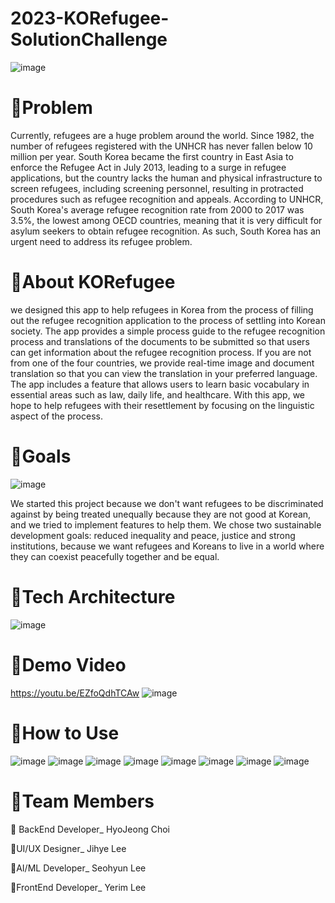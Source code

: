 # 2023-KORefugee-SolutionChallenge
![image](https://user-images.githubusercontent.com/117229525/229238057-62724038-e7fd-468d-9c02-015cfca3b825.png)

# 🐣Problem
Currently, refugees are a huge problem around the world. Since 1982, the number of refugees registered with the UNHCR has never fallen below 10 million per year. South Korea became the first country in East Asia to enforce the Refugee Act in July 2013, leading to a surge in refugee applications, but the country lacks the human and physical infrastructure to screen refugees, including screening personnel, resulting in protracted procedures such as refugee recognition and appeals. According to UNHCR, South Korea's average refugee recognition rate from 2000 to 2017 was 3.5%, the lowest among OECD countries, meaning that it is very difficult for asylum seekers to obtain refugee recognition. As such, South Korea has an urgent need to address its refugee problem.

# 🐣About KORefugee
we designed this app to help refugees in Korea from the process of filling out the refugee recognition application to the process of settling into Korean society. The app provides a simple process guide to the refugee recognition process and translations of the documents to be submitted so that users can get information about the refugee recognition process. If you are not from one of the four countries, we provide real-time image and document translation so that you can view the translation in your preferred language. The app includes a feature that allows users to learn basic vocabulary in essential areas such as law, daily life, and healthcare. With this app, we hope to help refugees with their resettlement by focusing on the linguistic aspect of the process.

# 🐣Goals
![image](https://user-images.githubusercontent.com/117229525/229240072-a62d7452-67ec-49f5-bf6d-bce7c3b20005.png)

We started this project because we don't want refugees to be discriminated against by being treated unequally because they are not good at Korean, and we tried to implement features to help them. We chose two sustainable development goals: reduced inequality and peace, justice and strong institutions, because we want refugees and Koreans to live in a world where they can coexist peacefully together and be equal.

# 🐣Tech Architecture
![image](https://user-images.githubusercontent.com/63584457/229264455-4459b597-a3bd-4ce9-bd41-06475a31946a.png)


# 🐣Demo Video
https://youtu.be/EZfoQdhTCAw
![image](https://user-images.githubusercontent.com/117229525/229264280-2980ad14-c7e5-4a3a-9f95-c8686e16e8e4.png)

# 🐣How to Use
![image](https://user-images.githubusercontent.com/97941141/230757673-5b4847e2-700d-4e59-be15-49a011f52258.png)
![image](https://user-images.githubusercontent.com/97941141/230757653-325bdd9c-b46b-47b4-9e1a-b88f5eb3ac9c.png)
![image](https://user-images.githubusercontent.com/117229525/229968470-a506c97e-1acf-4480-94a4-ed5e43e17fb9.png)
![image](https://user-images.githubusercontent.com/117229525/229968483-6094a48f-7281-475b-b36b-f719d35984d8.png)
![image](https://user-images.githubusercontent.com/117229525/229968492-7ea5bc36-50d1-405a-b4e7-1bb3c650cafb.png)
![image](https://user-images.githubusercontent.com/97941141/230757647-eb661352-27c5-477b-8c54-334be2f4d5f5.png)
![image](https://user-images.githubusercontent.com/117229525/229968506-3cb175d7-df16-46d9-b94a-cc5c861d883a.png)
![image](https://user-images.githubusercontent.com/117229525/229968517-350daed3-a88a-424e-ab4a-caaa0054b17b.png)



# 🐣Team Members
🥚 BackEnd Developer_ HyoJeong Choi

🐤UI/UX Designer_ Jihye Lee

🐥AI/ML Developer_ Seohyun Lee

🐓FrontEnd Developer_ Yerim Lee
